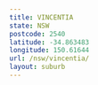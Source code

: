 ```yaml
---
title: VINCENTIA
state: NSW
postcode: 2540
latitude: -34.863483
longitude: 150.61644
url: /nsw/vincentia/
layout: suburb
---
```

